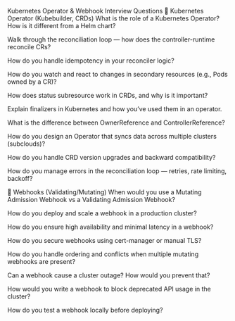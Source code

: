 Kubernetes Operator & Webhook Interview Questions
🔸 Kubernetes Operator (Kubebuilder, CRDs)
What is the role of a Kubernetes Operator? How is it different from a Helm chart?

Walk through the reconciliation loop — how does the controller-runtime reconcile CRs?

How do you handle idempotency in your reconciler logic?

How do you watch and react to changes in secondary resources (e.g., Pods owned by a CR)?

How does status subresource work in CRDs, and why is it important?

Explain finalizers in Kubernetes and how you’ve used them in an operator.

What is the difference between OwnerReference and ControllerReference?

How do you design an Operator that syncs data across multiple clusters (subclouds)?

How do you handle CRD version upgrades and backward compatibility?

How do you manage errors in the reconciliation loop — retries, rate limiting, backoff?

🔸 Webhooks (Validating/Mutating)
When would you use a Mutating Admission Webhook vs a Validating Admission Webhook?

How do you deploy and scale a webhook in a production cluster?

How do you ensure high availability and minimal latency in a webhook?

How do you secure webhooks using cert-manager or manual TLS?

How do you handle ordering and conflicts when multiple mutating webhooks are present?

Can a webhook cause a cluster outage? How would you prevent that?

How would you write a webhook to block deprecated API usage in the cluster?

How do you test a webhook locally before deploying?
